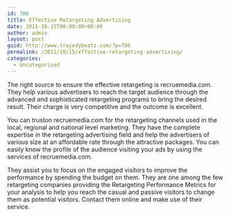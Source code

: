 ```yaml
---
id: 706
title: Effective Retargeting Advertising
date: 2011-10-15T00:00:00+00:00
author: admin
layout: post
guid: http://www.trajedybeatz.com/?p=706
permalink: /2011/10/15/effective-retargeting-advertising/
categories:
  - Uncategorized
---
```

The right source to ensure the effective retargeting is recruemedia.com. They help various advertisers to reach the target audience through the advanced and sophisticated retargeting programs to bring the desired result. Their charge is very competitive and the outcome is excellent.

You can truston recruemedia.com for the retargeting channels used in the local, regional and national level marketing. They have the complete expertise in the retargeting advertising field and help the advertisers of various size at an affordable rate through the attractive packages. You can easily know the profile of the audience visiting your ads by using the services of recruemedia.com.

They assist you to focus on the engaged visitors to improve the performance by spending the budget on them. They are one among the few retargeting companies providing the Retargeting Performance Metrics for your analysis to help you reach the casual and passive visitors to change them as potential visitors. Contact them online and make use of their service.
